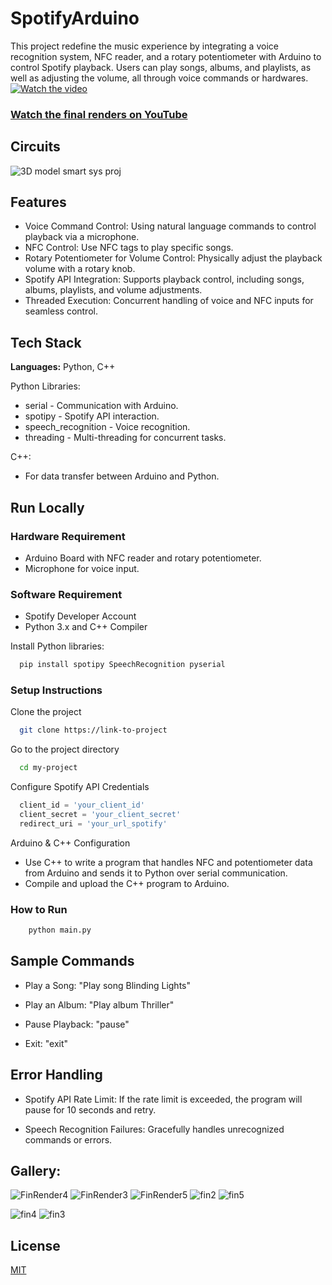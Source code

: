 # SpotifyArduino


This project redefine the music experience by integrating a voice recognition system, NFC reader, and a rotary potentiometer with Arduino to control Spotify playback. Users can play songs, albums, and playlists, as well as adjusting the volume, all through voice commands or hardwares.
[![Watch the video](https://github.com/user-attachments/assets/437488be-01d5-43bf-aa19-7f6fc41ab4fa)](https://youtu.be/FsM7y3w8bAo)

### [Watch the final renders on YouTube]([https://youtu.be/0EDKDWhR2Do](https://youtu.be/FsM7y3w8bAo))


## Circuits
![3D model smart sys proj](https://github.com/user-attachments/assets/1ee31bfc-039a-4246-8d72-a1c56a849a5d)


## Features

- Voice Command Control: Using natural language commands to control playback via a microphone.
- NFC Control: Use NFC tags to play specific songs.
- Rotary Potentiometer for Volume Control: Physically adjust the playback volume with a rotary knob.
- Spotify API Integration: Supports playback control, including songs, albums, playlists, and volume adjustments.
- Threaded Execution: Concurrent handling of voice and NFC inputs for seamless control.


## Tech Stack
**Languages:** Python, C++

Python Libraries:
- serial  - Communication with Arduino.
- spotipy - Spotify API interaction.
- speech_recognition - Voice recognition.
- threading - Multi-threading for concurrent tasks.

C++:
- For data transfer between Arduino and Python.




## Run Locally

### Hardware Requirement 

- Arduino Board with NFC reader and rotary potentiometer.
- Microphone for voice input.

### Software Requirement 

- Spotify Developer Account
- Python 3.x and C++ Compiler

Install Python libraries:
```bash
  pip install spotipy SpeechRecognition pyserial
```
### Setup Instructions

Clone the project

```bash
  git clone https://link-to-project
```

Go to the project directory

```bash
  cd my-project
```

Configure Spotify API Credentials

```python
  client_id = 'your_client_id'
  client_secret = 'your_client_secret'
  redirect_uri = 'your_url_spotify'
```

Arduino & C++ Configuration
 
 - Use C++ to write a program that handles NFC and potentiometer data from Arduino and sends it to Python over serial communication.
 - Compile and upload the C++ program to Arduino.

### How to Run

```bash
    python main.py
```
## Sample Commands

- Play a Song: "Play song Blinding Lights"

- Play an Album: "Play album Thriller"

- Pause Playback: "pause"

- Exit: "exit"




## Error Handling
- Spotify API Rate Limit:
If the rate limit is exceeded, the program will pause for 10 seconds and retry.

- Speech Recognition Failures:
Gracefully handles unrecognized commands or errors.

## Gallery:

![FinRender4](https://github.com/user-attachments/assets/f356737b-c545-416c-b71f-d413fc256d6b)
![FinRender3](https://github.com/user-attachments/assets/e13efd7c-eeb7-4e27-90ad-e2012b67cdd8)
![FinRender5](https://github.com/user-attachments/assets/25026f94-b70d-4bb1-9b87-93cd4ff6fb52)
![fin2](https://github.com/user-attachments/assets/8e9a56e8-3231-475c-ba17-8f36a46307ee)
![fin5](https://github.com/user-attachments/assets/a27b21e7-3a21-48a8-9a50-6f43ab396976)

![fin4](https://github.com/user-attachments/assets/d0a0725b-af4a-42cc-bf20-6b718d97770c)
![fin3](https://github.com/user-attachments/assets/75a7d9bf-cfd8-4d97-a6fe-4dafe378e402)



## License

[MIT](https://choosealicense.com/licenses/mit/)
